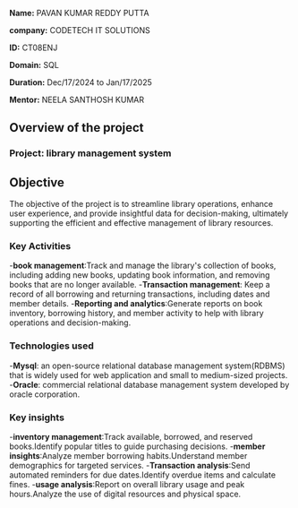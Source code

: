 **Name:** PAVAN KUMAR REDDY PUTTA

**company:** CODETECH IT SOLUTIONS

**ID:** CT08ENJ

**Domain:** SQL

**Duration:** Dec/17/2024 to Jan/17/2025

**Mentor:** NEELA SANTHOSH KUMAR


## Overview of the project

### Project: library management system

## Objective
The objective of the project is to streamline library operations, enhance user experience, and 
provide insightful data for decision-making, ultimately supporting the efficient and effective
management of library resources.

### Key Activities
-**book management**:Track and manage the library's collection of books, including adding new books, 
                     updating book information, and removing books that are no longer available. 
-**Transaction management**: Keep a record of all borrowing and returning transactions,
                            including dates and member details.
 -**Reporting and analytics**:Generate reports on book inventory, borrowing history, and
                              member activity to help with library operations and decision-making. 

### Technologies used
  -**Mysql**: an open-source relational database management system(RDBMS) that is widely used for 
              web application and small to medium-sized projects.
  -**Oracle**: commercial relational database management system developed by oracle corporation.
### Key insights
 -**inventory management**:Track available, borrowed, and reserved books.Identify popular titles to guide purchasing decisions.
 -**member insights**:Analyze member borrowing habits.Understand member demographics for targeted services.
 -**Transaction analysis**:Send automated reminders for due dates.Identify overdue items and calculate fines.
 -**usage analysis**:Report on overall library usage and peak hours.Analyze the use of digital resources and physical space.
